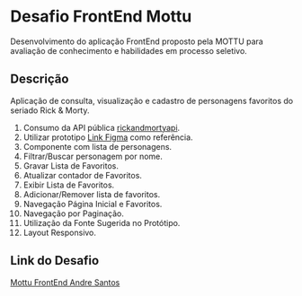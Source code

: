 # Desafio FrontEnd Mottu

Desenvolvimento do aplicação FrontEnd proposto pela MOTTU para avaliação de conhecimento e habilidades em processo seletivo.

## Descrição

Aplicação de consulta, visualização e cadastro de personagens favoritos do seriado Rick & Morty.

1. Consumo da API pública [rickandmortyapi](https://rickandmortyapi.com/documentation/#introduction).
2. Utilizar prototipo [Link Figma](https://www.figma.com/file/c8xS5wew3KBVVY62BS2imT/.%F0%9F%94%93-%5BInterno%5D-Teste-t%C3%A9cnico?type=design&node-id=1%3A210&mode=design&t=vHzykxexPvSxZoFk-1) como referência.
3. Componente com lista de personagens.
4. Filtrar/Buscar personagem por nome.
5. Gravar Lista de Favoritos.
6. Atualizar contador de Favoritos.
7. Exibir Lista de Favoritos.
8. Adicionar/Remover lista de favoritos.
9. Navegação Página Inicial e Favoritos.
10. Navegação por Paginação.
11. Utilização da Fonte Sugerida no Protótipo.
12. Layout Responsivo.

## Link do Desafio
[Mottu FrontEnd Andre Santos](https://github.com/alsantos10/desafio_mottu)
